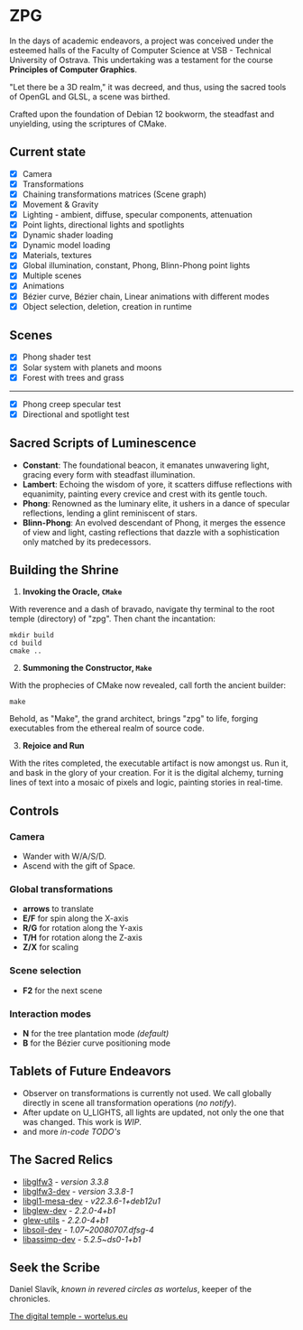 # ZPG
In the days of academic endeavors, a project was conceived under the 
esteemed halls of the Faculty of Computer Science at VSB - 
Technical University of Ostrava. This undertaking was a 
testament for the course **Principles of Computer Graphics**.

"Let there be a 3D realm," it was decreed, and thus, using the sacred 
tools of OpenGL and GLSL, a scene was birthed.

Crafted upon the foundation of Debian 12 bookworm, the steadfast and 
unyielding, using the scriptures of CMake.

## Current state
- [x] Camera
- [x] Transformations
- [x] Chaining transformations matrices (Scene graph)
- [x] Movement & Gravity
- [x] Lighting - ambient, diffuse, specular components, attenuation
- [x] Point lights, directional lights and spotlights
- [x] Dynamic shader loading
- [x] Dynamic model loading
- [x] Materials, textures
- [x] Global illumination, constant, Phong, Blinn-Phong point lights
- [x] Multiple scenes
- [x] Animations
- [x] Bézier curve, Bézier chain, Linear animations with different modes
- [x] Object selection, deletion, creation in runtime

## Scenes
- [x] Phong shader test
- [x] Solar system with planets and moons
- [x] Forest with trees and grass
______________________________________________________________________________________
- [x] Phong creep specular test
- [x] Directional and spotlight test

## Sacred Scripts of Luminescence
- **Constant**: The foundational beacon, it emanates unwavering light, 
gracing every form with steadfast illumination.
- **Lambert**: Echoing the wisdom of yore, it scatters diffuse 
reflections with equanimity, painting every crevice and crest with its gentle touch.
- **Phong**: Renowned as the luminary elite, it ushers in a dance of specular 
reflections, lending a glint reminiscent of stars. 
- **Blinn-Phong**: An evolved descendant of Phong, it merges 
the essence of view and light, casting reflections that dazzle 
with a sophistication only matched by its predecessors.

## Building the Shrine
1. **Invoking the Oracle, `CMake`**

With reverence and a dash of bravado, navigate thy terminal to 
the root temple (directory) of "zpg". Then chant the incantation:

```shell
mkdir build
cd build
cmake ..
```
2. **Summoning the Constructor, `Make`**

With the prophecies of CMake now revealed, call forth the ancient builder:
```shell
make
```

Behold, as "Make", the grand architect, brings "zpg" to life, forging 
executables from the ethereal realm of source code.

3. **Rejoice and Run**

With the rites completed, the executable artifact is now amongst us. 
Run it, and bask in the glory of your creation. For it is the digital alchemy, 
turning lines of text into a mosaic of pixels and logic, painting stories in real-time.
## Controls
### Camera
- Wander with W/A/S/D.
- Ascend with the gift of Space.

### Global transformations
- **arrows** to translate
- **E/F** for spin along the X-axis
- **R/G** for rotation along the Y-axis
- **T/H** for rotation along the Z-axis
- **Z/X** for scaling

### Scene selection
- **F2** for the next scene

### Interaction modes
- **N** for the tree plantation mode _(default)_
- **B** for the Bézier curve positioning mode

## Tablets of Future Endeavors
- Observer on transformations is currently not used.
We call globally directly in scene all transformation operations (*no notify*).
- After update on U_LIGHTS, all lights are updated, not only the one that was changed. This work is _WIP_.
- and more _in-code TODO's_

## The Sacred Relics
- [libglfw3](https://www.glfw.org/) - *version 3.3.8*
- [libglfw3-dev](https://www.glfw.org/) - *version 3.3.8-1*
- [libgl1-mesa-dev](https://www.mesa3d.org/) - *v22.3.6-1+deb12u1*
- [libglew-dev](https://glew.sourceforge.net/) - *2.2.0-4+b1*
- [glew-utils](https://glew.sourceforge.net/) - *2.2.0-4+b1*
- [libsoil-dev](https://www.&q=libsoil) - *1.07~20080707.dfsg-4*
- [libassimp-dev](https://www.assimp.org/) - *5.2.5~ds0-1+b1*

## Seek the Scribe
Daniel Slavík, _known in revered circles as wortelus_, keeper of the chronicles.

[The digital temple - wortelus.eu](https://www.wortelus.eu) 
